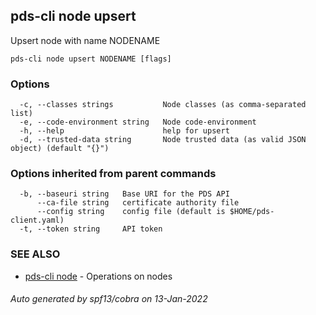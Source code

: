 ## pds-cli node upsert

Upsert node with name NODENAME

```
pds-cli node upsert NODENAME [flags]
```

### Options

```
  -c, --classes strings           Node classes (as comma-separated list)
  -e, --code-environment string   Node code-environment
  -h, --help                      help for upsert
  -d, --trusted-data string       Node trusted data (as valid JSON object) (default "{}")
```

### Options inherited from parent commands

```
  -b, --baseuri string   Base URI for the PDS API
      --ca-file string   certificate authority file
      --config string    config file (default is $HOME/pds-client.yaml)
  -t, --token string     API token
```

### SEE ALSO

* [pds-cli node](pds-cli_node.md)	 - Operations on nodes

###### Auto generated by spf13/cobra on 13-Jan-2022
